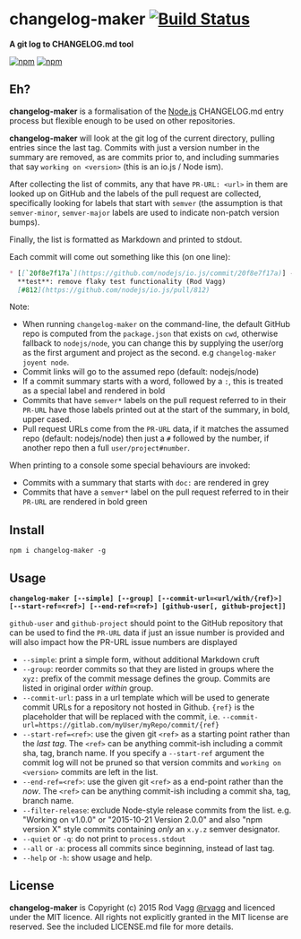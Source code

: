 # changelog-maker [![Build Status](https://github.com/nodejs/changelog-maker/workflows/Tests/badge.svg)](https://github.com/nodejs/changelog-maker/actions?workflow=Tests)

**A git log to CHANGELOG.md tool**

[![npm](https://nodei.co/npm/changelog-maker.png?downloads=true&downloadRank=true)](https://nodei.co/npm/changelog-maker/)
[![npm](https://nodei.co/npm-dl/changelog-maker.png?months=6&height=3)](https://nodei.co/npm/changelog-maker/)

## Eh?

**changelog-maker** is a formalisation of the [Node.js](https://github.com/nodejs/node) CHANGELOG.md entry process but flexible enough to be used on other repositories.

**changelog-maker** will look at the git log of the current directory, pulling entries since the last tag. Commits with just a version number in the summary are removed, as are commits prior to, and including summaries that say `working on <version>` (this is an io.js / Node ism).

After collecting the list of commits, any that have `PR-URL: <url>` in them are looked up on GitHub and the labels of the pull request are collected, specifically looking for labels that start with `semver` (the assumption is that `semver-minor`, `semver-major` labels are used to indicate non-patch version bumps).

Finally, the list is formatted as Markdown and printed to stdout.

Each commit will come out something like this (on one line):

```markdown
* [[`20f8e7f17a`](https://github.com/nodejs/io.js/commit/20f8e7f17a)] -
  **test**: remove flaky test functionality (Rod Vagg)
  [#812](https://github.com/nodejs/io.js/pull/812)
```

Note:

* When running `changelog-maker` on the command-line, the default GitHub repo is computed from the `package.json` that exists on `cwd`, otherwise fallback to `nodejs/node`, you can change this by supplying the user/org as the first argument and project as the second. e.g `changelog-maker joyent node`.
* Commit links will go to the assumed repo (default: nodejs/node)
* If a commit summary starts with a word, followed by a `:`, this is treated as a special label and rendered in bold
* Commits that have `semver*` labels on the pull request referred to in their `PR-URL` have those labels printed out at the start of the summary, in bold, upper cased.
* Pull request URLs come from the `PR-URL` data, if it matches the assumed repo (default: nodejs/node) then just a `#` followed by the number, if another repo then a full `user/project#number`.

When printing to a console some special behaviours are invoked:

* Commits with a summary that starts with `doc:` are rendered in grey
* Commits that have a `semver*` label on the pull request referred to in their `PR-URL` are rendered in bold green

## Install

```shell
npm i changelog-maker -g
```

## Usage

**`changelog-maker [--simple] [--group] [--commit-url=<url/with/{ref}>] [--start-ref=<ref>] [--end-ref=<ref>] [github-user[, github-project]]`**

`github-user` and `github-project` should point to the GitHub repository that can be used to find the `PR-URL` data if just an issue number is provided and will also impact how the PR-URL issue numbers are displayed

* `--simple`:          print a simple form, without additional Markdown cruft
* `--group`:           reorder commits so that they are listed in groups where the `xyz:` prefix of the commit message defines the group. Commits are listed in original order _within_ group.
* `--commit-url`:      pass in a url template which will be used to generate commit URLs for a repository not hosted in Github. `{ref}` is the placeholder that will be replaced with the commit, i.e. `--commit-url=https://gitlab.com/myUser/myRepo/commit/{ref}`
* `--start-ref=<ref>`: use the given git `<ref>` as a starting point rather than the _last tag_. The `<ref>` can be anything commit-ish including a commit sha, tag, branch name. If you specify a `--start-ref` argument the commit log will not be pruned so that version commits and `working on <version>` commits are left in the list.
* `--end-ref=<ref>`:   use the given git `<ref>` as a end-point rather than the _now_. The `<ref>` can be anything commit-ish including a commit sha, tag, branch name.
* `--filter-release`:  exclude Node-style release commits from the list. e.g. "Working on v1.0.0" or "2015-10-21 Version 2.0.0" and also "npm version X" style commits containing _only_ an `x.y.z` semver designator.
* `--quiet` or `-q`:   do not print to `process.stdout`
* `--all` or `-a`:     process all commits since beginning, instead of last tag.
* `--help` or `-h`:    show usage and help.

## License

**changelog-maker** is Copyright (c) 2015 Rod Vagg [@rvagg](https://twitter.com/rvagg) and licenced under the MIT licence. All rights not explicitly granted in the MIT license are reserved. See the included LICENSE.md file for more details.
